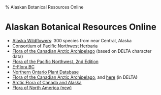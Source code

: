 % Alaskan Botanical Resources Online

# Alaskan Botanical Resources Online

 * [Alaska Wildflowers](http://www.alaskawildflowers.us/index.html):
   300 species from near Central, Alaska
 * [Consortium of Pacific Northwest Herbaria](http://www.pnwherbaria.org/)
 * [Flora of the Canadian Arctic Archipelago](http://nature.ca/aaflora/data/index.htm) (based on DELTA character data)
 * [Flora of the Pacific Northwest, 2nd Edition](http://www.pnwherbaria.org/florapnw.php)
 * [E-Flora BC](http://ibis.geog.ubc.ca/biodiversity/eflora/)
 * [Northern Ontario Plant Database](http://northernontarioflora.ca/index.cfm)
 * [Flora of the Canadian Arctic Archipelago](https://nature.ca/index.php?q=en/research-collections/research-projects/past-research-projects/flora-canadian-arctic-archipelago), and [here](http://nature.ca/aaflora/data) (in DELTA)
 * [Arctic Flora of Canada and Alaska](http://arcticplants.myspecies.info/)
 * [Flora of North America (new)](http://beta.floranorthamerica.org/wiki/Main_Page)
